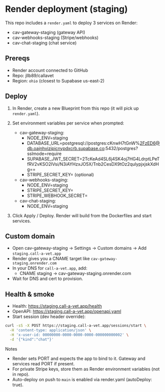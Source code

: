 # Render deployment (staging)

This repo includes a `render.yaml` to deploy 3 services on Render:
- cav-gateway-staging (gateway API)
- cav-webhooks-staging (Stripe/webhooks)
- cav-chat-staging (chat service)

## Prereqs
- Render account connected to GitHub
- Repo: jllb89/callavet
- Region: `ohio` (closest to Supabase us-east-2)

## Deploy
1) In Render, create a new Blueprint from this repo (it will pick up `render.yaml`).
2) Set environment variables per service when prompted:
   - cav-gateway-staging:
     - NODE_ENV=staging
     - DATABASE_URL=postgresql://postgres:cKnwH7tGnW%2FzED6@db.oajnhvizipicnypdxcrb.supabase.co:5432/postgres?sslmode=require
     - SUPABASE_JWT_SECRET=2TcKeAd4SL6j4SK4oj7HG4LdrptLPeTfRV2vKSO2IVsi/N3iAYHzxJO5X/Tnb2CesDX9tOz2qulypjxjskXdHg==
     - STRIPE_SECRET_KEY= (optional)
   - cav-webhooks-staging:
     - NODE_ENV=staging
     - STRIPE_SECRET_KEY=
     - STRIPE_WEBHOOK_SECRET=
   - cav-chat-staging:
     - NODE_ENV=staging

3) Click Apply / Deploy. Render will build from the Dockerfiles and start services.

## Custom domain
- Open cav-gateway-staging → Settings → Custom domains → Add `staging.call-a-vet.app`
- Render gives you a CNAME target like `cav-gateway-staging.onrender.com`
- In your DNS for `call-a-vet.app`, add:
  - CNAME staging → cav-gateway-staging.onrender.com
- Wait for DNS and cert to provision.

## Health & smoke
- Health: https://staging.call-a-vet.app/health
- OpenAPI: https://staging.call-a-vet.app/openapi.yaml
- Start session (dev header override):

```bash
curl -sS -X POST https://staging.call-a-vet.app/sessions/start \
  -H 'content-type: application/json' \
  -H 'x-user-id: 00000000-0000-0000-0000-000000000002' \
  -d '{"kind":"chat"}'
```

Notes
- Render sets PORT and expects the app to bind to it. Gateway and services read PORT if present.
- For private Stripe keys, store them as Render environment variables (not in repo).
- Auto-deploy on push to `main` is enabled via render.yaml (autoDeploy: true).
